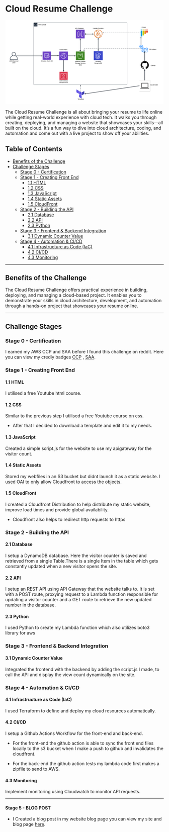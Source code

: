 # Cloud Resume Challenge

![](./assets/diagram_arch.png)


The Cloud Resume Challenge is all about bringing your resume to life online while getting real-world experience with cloud tech. It walks you through creating, deploying, and managing a website that showcases your skills—all built on the cloud. It’s a fun way to dive into cloud architecture, coding, and automation and come out with a live project to show off your abilities.



## Table of Contents
- [Benefits of the Challenge](#benefits-of-the-challenge)
- [Challenge Stages](#challenge-stages)
  - [Stage 0 - Certification](#stage-0---certification)
  - [Stage 1 - Creating Front End](#stage-1---creating-front-end)
    - [1.1 HTML](#11-html)
    - [1.2 CSS](#12-css)
    - [1.3 JavaScript](#13-javascript)
    - [1.4 Static Assets](#14-static-assets)
    - [1.5 CloudFront](#15-cloudfront)
  - [Stage 2 - Building the API](#stage-2---building-the-api)
    - [2.1 Database](#21-database)
    - [2.2 API](#22-api)
    - [2.3 Python](#23-python)
  - [Stage 3 - Frontend & Backend Integration](#stage-3---frontend--backend-integration)
    - [3.1 Dynamic Counter Value](#31-dynamic-counter-value)
  - [Stage 4 - Automation & CI/CD](#stage-4---automation--cicd)
    - [4.1 Infrastructure as Code (IaC)](#41-infrastructure-as-code-iac)
    - [4.2 CI/CD](#42-cicd)
    - [4.3 Monitoring](#43-monitoring)

---

## Benefits of the Challenge

The Cloud Resume Challenge offers practical experience in building, deploying, and managing a cloud-based project. It enables you to demonstrate your skills in cloud architecture, development, and automation through a hands-on project that showcases your resume online.

---

## Challenge Stages

### Stage 0 - Certification

I earned my AWS CCP and SAA before I found this challenge on reddit. Here you can view my credly badges [CCP](https://www.credly.com/badges/8809e859-ec32-4184-874a-1d51d9f8b700/public_url) , [SAA](https://www.credly.com/badges/18b2645c-b01b-4e24-a5e9-e6e63bea93e4/public_url).

### Stage 1 - Creating Front End

#### 1.1 HTML
I utilised a free Youtube html course.

#### 1.2 CSS
Similar to the previous step I utilised a free Youtube course on css.
- After that I decided to download a template and edit it to my needs.

#### 1.3 JavaScript
Created a simple script.js for the website to use my apigateway for the visitor count.
#### 1.4 Static Assets
Stored my webfiles in an S3 bucket but didnt launch it as a static website. I used OAI to only allow Cloudfront to access the objects.
#### 1.5 CloudFront
I created a Cloudfront Distribution to help distribute my static website, improve load times and provide global availability.
- Cloudfront also helps to redirect http requests to https
### Stage 2 - Building the API

#### 2.1 Database
I setup a DynamoDB database. Here the visitor counter is saved and retrieved from a single Table.There is a single Item in the table which gets constantly updated when a new visitor opens the site.
#### 2.2 API
I setup an REST API using API Gateway that the website talks to. It is set with a POST route, proxying request to a Lambda function responsible for updating a visitor counter and a GET route to retrieve the new updated number in the database.
#### 2.3 Python
I used Python to create my Lambda function which also utilizes boto3 library for aws

### Stage 3 - Frontend & Backend Integration

#### 3.1 Dynamic Counter Value
Integrated the frontend with the backend by adding the script.js I made, to call the API and display the view count dynamically on the site.

### Stage 4 - Automation & CI/CD

#### 4.1 Infrastructure as Code (IaC)
I used Terraform to define and deploy my cloud resources automatically.

#### 4.2 CI/CD
I setup a Github Actions Workflow for the front-end and back-end.
- For the front-end the github action is able to sync the front end files locally to the s3 bucket when I make a push to github and invalidates the cloudfront.

- For the back-end the github action tests my lambda code first makes a zipfile to send to AWS.

#### 4.3 Monitoring
Implement monitoring using Cloudwatch to monitor API requests.

---


#### Stage 5 - BLOG POST
 - I Created a blog post in my website blog page you can view my site and blog page  [here](https://portfolio.shoiyan.com).




